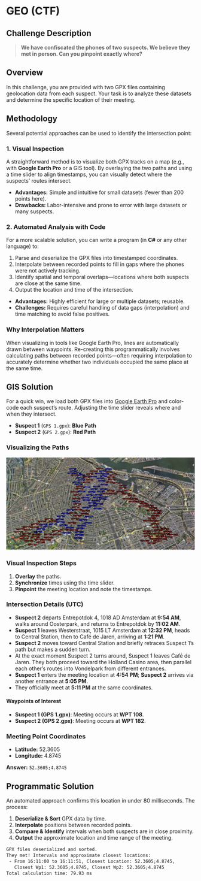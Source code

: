 # GEO (CTF)

## Challenge Description

> **We have confiscated the phones of two suspects. We believe they met in person. Can you pinpoint exactly where?**

## Overview

In this challenge, you are provided with two GPX files containing geolocation data from each suspect. Your task is to
analyze these datasets and determine the specific location of their meeting.

## Methodology

Several potential approaches can be used to identify the intersection point:

### 1. Visual Inspection

A straightforward method is to visualize both GPX tracks on a map (e.g., with **Google Earth Pro** or a GIS tool). By
overlaying the two paths and using a time slider to align timestamps, you can visually detect where the suspects’ routes
intersect.

- **Advantages:** Simple and intuitive for small datasets (fewer than 200 points here).
- **Drawbacks:** Labor-intensive and prone to error with large datasets or many suspects.

### 2. Automated Analysis with Code

For a more scalable solution, you can write a program (in **C#** or any other language) to:

1. Parse and deserialize the GPX files into timestamped coordinates.
2. Interpolate between recorded points to fill in gaps where the phones were not actively tracking.
3. Identify spatial and temporal overlaps—locations where both suspects are close at the same time.
4. Output the location and time of the intersection.

- **Advantages:** Highly efficient for large or multiple datasets; reusable.
- **Challenges:** Requires careful handling of data gaps (interpolation) and time matching to avoid false positives.

### Why Interpolation Matters

When visualizing in tools like Google Earth Pro, lines are automatically drawn between waypoints. Re-creating this
programmatically involves calculating paths between recorded points—often requiring interpolation to accurately
determine whether two individuals occupied the same place at the same time.

## GIS Solution

For a quick win, we load both GPX files into [Google Earth Pro](https://www.google.com/earth/about/versions/) and
color-code each suspect’s route. Adjusting the time slider reveals where and when they intersect.

- **Suspect 1** (`GPS 1.gpx`): **Blue Path**
- **Suspect 2** (`GPS 2.gpx`): **Red Path**

### Visualizing the Paths

![Visualized Routes](./images/Visualised%20Routes.png)

### Visual Inspection Steps

1. **Overlay** the paths.
2. **Synchronize** times using the time slider.
3. **Pinpoint** the meeting location and note the timestamps.

### Intersection Details (UTC)

- **Suspect 2** departs Entrepotdok 4, 1018 AD Amsterdam at **9:54 AM**, walks around Oosterpark, and returns to
  Entrepotdok by **11:02 AM**.
- **Suspect 1** leaves Westerstraat, 1015 LT Amsterdam at **12:32 PM**, heads to Central Station, then to Café de Jaren,
  arriving at **1:21 PM**.
- **Suspect 2** moves toward Central Station and briefly retraces Suspect 1’s path but makes a sudden turn.
- At the exact moment Suspect 2 turns around, Suspect 1 leaves Café de Jaren. They both proceed toward the Holland
  Casino area, then parallel each other’s routes into Vondelpark from different entrances.
- **Suspect 1** enters the meeting location at **4:54 PM**; **Suspect 2** arrives via another entrance at **5:05 PM**.
- They officially meet at **5:11 PM** at the same coordinates.

#### Waypoints of Interest

- **Suspect 1 (GPS 1.gpx)**: Meeting occurs at **WPT 108**.
- **Suspect 2 (GPS 2.gpx)**: Meeting occurs at **WPT 182**.

### Meeting Point Coordinates

- **Latitude:** 52.3605
- **Longitude:** 4.8745

**Answer:** `52.3605;4.8745`

## Programmatic Solution

An automated approach confirms this location in under 80 milliseconds. The process:

1. **Deserialize & Sort** GPX data by time.
2. **Interpolate** positions between recorded points.
3. **Compare & Identify** intervals when both suspects are in close proximity.
4. **Output** the approximate location and time range of the meeting.

```text
GPX files deserialized and sorted.
They met! Intervals and approximate closest locations:
 - From 16:11:00 to 16:11:51, Closest Location: 52.3605;4.8745, 
   Closest Wp1: 52.3605;4.8745, Closest Wp2: 52.3605;4.8745
Total calculation time: 79.93 ms
```